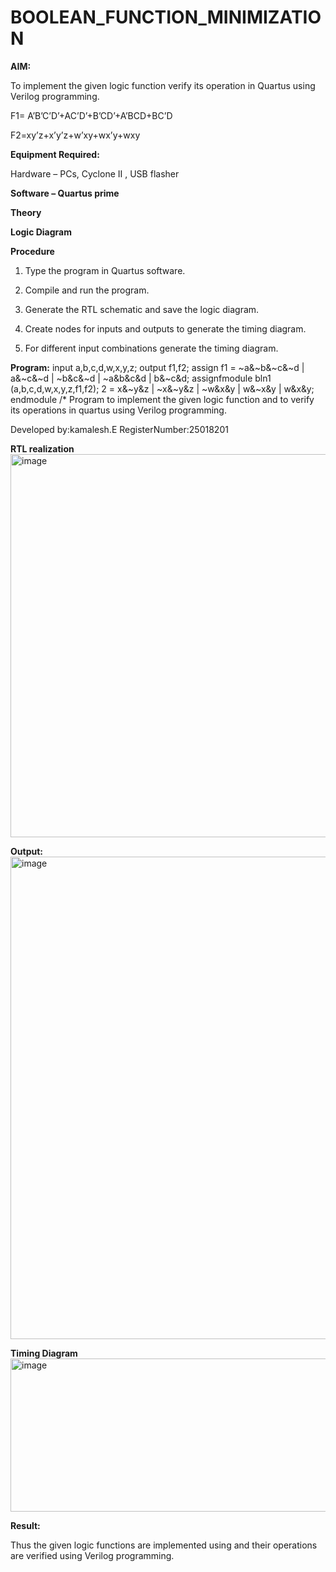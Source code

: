 # BOOLEAN_FUNCTION_MINIMIZATION

**AIM:**

To implement the given logic function verify its operation in Quartus using Verilog programming.

F1= A’B’C’D’+AC’D’+B’CD’+A’BCD+BC’D 

F2=xy’z+x’y’z+w’xy+wx’y+wxy

**Equipment Required:**

Hardware – PCs, Cyclone II , USB flasher

**Software – Quartus prime**

**Theory**

**Logic Diagram**

**Procedure**

1.	Type the program in Quartus software.

2.	Compile and run the program.

3.	Generate the RTL schematic and save the logic diagram.

4.	Create nodes for inputs and outputs to generate the timing diagram.

5.	For different input combinations generate the timing diagram.


**Program:**
 input a,b,c,d,w,x,y,z;
 output f1,f2; 
 assign f1 = ~a&~b&~c&~d | a&~c&~d | ~b&c&~d | ~a&b&c&d | b&~c&d;
 assignfmodule bln1 (a,b,c,d,w,x,y,z,f1,f2);
 2 = x&~y&z | ~x&~y&z | ~w&x&y | w&~x&y | w&x&y; 
 endmodule
/* Program to implement the given logic function and to verify its operations in quartus using Verilog programming. 

Developed by:kamalesh.E RegisterNumber:25018201


**RTL realization**<img width="762" height="613" alt="image" src="https://github.com/user-attachments/assets/28b1ded1-7733-4bf1-a28d-720a128a55d4" />


**Output:**<img width="571" height="772" alt="image" src="https://github.com/user-attachments/assets/bdb5a4d1-6bc7-4124-852b-e87c95bb29d9" />

**Timing Diagram**<img width="992" height="245" alt="image" src="https://github.com/user-attachments/assets/7958bfc3-f9c9-46b0-a54e-cdaf186620db" />


**Result:**

Thus the given logic functions are implemented using and their operations are verified using Verilog programming.


